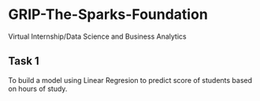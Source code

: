 # GRIP-The-Sparks-Foundation
Virtual Internship/Data Science and Business Analytics

## Task 1
To build a model using Linear Regresion to predict score of students based on hours of study. 

